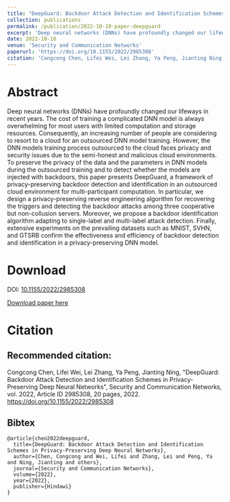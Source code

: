 ```yaml
---
title: "DeepGuard: Backdoor Attack Detection and Identification Schemes in Privacy-Preserving Deep Neural Networks"
collection: publications
permalink: /publication/2022-10-10-paper-deepguard
excerpt: 'Deep neural networks (DNNs) have profoundly changed our lifeways in recent years. The cost of training a complicated DNN model is always overwhelming for most users with limited computation and storage resources. Consequently, an increasing number of people are considering to resort to a cloud for an outsourced DNN model training. However, the DNN models training process outsourced to the cloud faces privacy and security issues due to the semi-honest and malicious cloud environments. To preserve the privacy of the data and the parameters in DNN models during the outsourced training and to detect whether the models are injected with backdoors, this paper presents DeepGuard, a framework of privacy-preserving backdoor detection and identification in an outsourced cloud environment for multi-participant computation. In particular, we design a privacy-preserving reverse engineering algorithm for recovering the triggers and detecting the backdoor attacks among three cooperative but non-collusion servers. Moreover, we propose a backdoor identification algorithm adapting to single-label and multi-label attack detection. Finally, extensive experiments on the prevailing datasets such as MNIST, SVHN, and GTSRB confirm the effectiveness and efficiency of backdoor detection and identification in a privacy-preserving DNN model.'
date: 2022-10-10
venue: 'Security and Communication Networks'
paperurl: 'https://doi.org/10.1155/2022/2985308'
citation: 'Congcong Chen, Lifei Wei, Lei Zhang, Ya Peng, Jianting Ning, "DeepGuard: Backdoor Attack Detection and Identification Schemes in Privacy-Preserving Deep Neural Networks", Security and Communication Networks, vol. 2022, Article ID 2985308, 20 pages, 2022. https://doi.org/10.1155/2022/2985308'
---
```

# Abstract
Deep neural networks (DNNs) have profoundly changed our lifeways in recent years. The cost of training a complicated DNN model is always overwhelming for most users with limited computation and storage resources. Consequently, an increasing number of people are considering to resort to a cloud for an outsourced DNN model training. However, the DNN models training process outsourced to the cloud faces privacy and security issues due to the semi-honest and malicious cloud environments. To preserve the privacy of the data and the parameters in DNN models during the outsourced training and to detect whether the models are injected with backdoors, this paper presents DeepGuard, a framework of privacy-preserving backdoor detection and identification in an outsourced cloud environment for multi-participant computation. In particular, we design a privacy-preserving reverse engineering algorithm for recovering the triggers and detecting the backdoor attacks among three cooperative but non-collusion servers. Moreover, we propose a backdoor identification algorithm adapting to single-label and multi-label attack detection. Finally, extensive experiments on the prevailing datasets such as MNIST, SVHN, and GTSRB confirm the effectiveness and efficiency of backdoor detection and identification in a privacy-preserving DNN model.

# Download
DOI: [10.1155/2022/2985308](https://doi.org/10.1155/2022/2985308)

[Download paper here](https://chen-congcong.github.io/files/paper/2022-10-10-paper-deepguard.pdf)

# Citation
## Recommended citation: <br>
Congcong Chen, Lifei Wei, Lei Zhang, Ya Peng, Jianting Ning, "DeepGuard: Backdoor Attack Detection and Identification Schemes in Privacy-Preserving Deep Neural Networks", Security and Communication Networks, vol. 2022, Article ID 2985308, 20 pages, 2022. https://doi.org/10.1155/2022/2985308

## Bibtex
```
@article{chen2022deepguard,
  title={DeepGuard: Backdoor Attack Detection and Identification Schemes in Privacy-Preserving Deep Neural Networks},
  author={Chen, Congcong and Wei, Lifei and Zhang, Lei and Peng, Ya and Ning, Jianting and others},
  journal={Security and Communication Networks},
  volume={2022},
  year={2022},
  publisher={Hindawi}
}
```